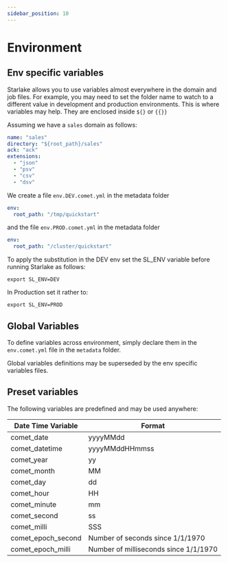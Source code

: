 ```yaml
---
sidebar_position: 10
---
```


# Environment
## Env specific variables

Starlake allows you to use variables almost everywhere in the domain and job files.
For example, you may need to set the folder name to watch to a different value
in development and production environments. This is where variables may help. They are enclosed inside 
`${}` or `{{}}`

Assuming we have a `sales` domain as follows:
```yaml
name: "sales"
directory: "${root_path}/sales"
ack: "ack"
extensions:
  - "json"
  - "psv"
  - "csv"
  - "dsv"
```

We create a file `env.DEV.comet.yml` in the metadata folder 

```yaml
env:
  root_path: "/tmp/quickstart"
```

and the file `env.PROD.comet.yml` in the metadata folder

```yaml
env:
  root_path: "/cluster/quickstart"
```

To apply the substitution in the DEV env set the SL_ENV variable before running Starlake as follows:

```shell
export SL_ENV=DEV
```

In Production set it rather to:

```shell
export SL_ENV=PROD
```

## Global Variables
To define variables across environment, simply declare them in the `env.comet.yml` file in the `metadata` folder.

Global variables definitions may be superseded by the env specific variables files.  


## Preset variables
The following variables are predefined and may be used anywhere:

| Date Time Variable | Format                                |
|--------------------|---------------------------------------|
| comet_date         | yyyyMMdd                              |
| comet_datetime     | yyyyMMddHHmmss                        |
| comet_year         | yy                                    |
| comet_month        | MM                                    |
| comet_day          | dd                                    |
| comet_hour         | HH                                    |
| comet_minute       | mm                                    |
| comet_second       | ss                                    |
| comet_milli        | SSS                                   |
| comet_epoch_second | Number of seconds since 1/1/1970      |
| comet_epoch_milli  | Number of milliseconds since 1/1/1970 |
